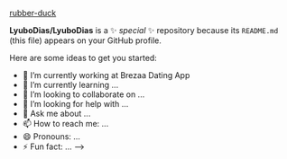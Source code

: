 

[rubber-duck](https://user-images.githubusercontent.com/64465947/157427970-ecd410f5-66ff-4fa0-9b24-ab289b28cfce.gif)

**LyuboDias/LyuboDias** is a ✨ _special_ ✨ repository because its `README.md` (this file) appears on your GitHub profile.

Here are some ideas to get you started:

- 🔭 I’m currently working at Brezaa Dating App
- 🌱 I’m currently learning ...
- 👯 I’m looking to collaborate on ...
- 🤔 I’m looking for help with ...
- 💬 Ask me about ...
- 📫 How to reach me: ...
- 😄 Pronouns: ...
- ⚡ Fun fact: ...
-->

